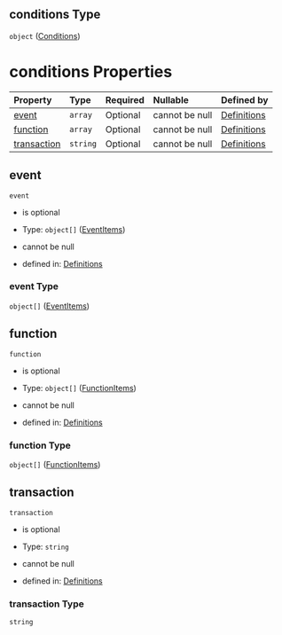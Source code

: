 ## conditions Type

`object` ([Conditions](definitions-definitions-blocksentinel-properties-conditions.md))

# conditions Properties

| Property                    | Type     | Required | Nullable       | Defined by                                                                                                                                                                               |
| :-------------------------- | :------- | :------- | :------------- | :--------------------------------------------------------------------------------------------------------------------------------------------------------------------------------------- |
| [event](#event)             | `array`  | Optional | cannot be null | [Definitions](definitions-definitions-blocksentinel-properties-conditions-properties-event.md "#/definitions/blockSentinel/properties/conditions/properties/event")             |
| [function](#function)       | `array`  | Optional | cannot be null | [Definitions](definitions-definitions-blocksentinel-properties-conditions-properties-function.md "#/definitions/blockSentinel/properties/conditions/properties/function")       |
| [transaction](#transaction) | `string` | Optional | cannot be null | [Definitions](definitions-definitions-blocksentinel-properties-conditions-properties-transaction.md "#/definitions/blockSentinel/properties/conditions/properties/transaction") |

## event



`event`

*   is optional

*   Type: `object[]` ([EventItems](definitions-definitions-blocksentinel-properties-conditions-properties-event-eventitems.md))

*   cannot be null

*   defined in: [Definitions](definitions-definitions-blocksentinel-properties-conditions-properties-event.md "#/definitions/blockSentinel/properties/conditions/properties/event")

### event Type

`object[]` ([EventItems](definitions-definitions-blocksentinel-properties-conditions-properties-event-eventitems.md))

## function



`function`

*   is optional

*   Type: `object[]` ([FunctionItems](definitions-definitions-blocksentinel-properties-conditions-properties-function-functionitems.md))

*   cannot be null

*   defined in: [Definitions](definitions-definitions-blocksentinel-properties-conditions-properties-function.md "#/definitions/blockSentinel/properties/conditions/properties/function")

### function Type

`object[]` ([FunctionItems](definitions-definitions-blocksentinel-properties-conditions-properties-function-functionitems.md))

## transaction



`transaction`

*   is optional

*   Type: `string`

*   cannot be null

*   defined in: [Definitions](definitions-definitions-blocksentinel-properties-conditions-properties-transaction.md "#/definitions/blockSentinel/properties/conditions/properties/transaction")

### transaction Type

`string`

